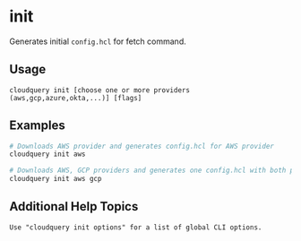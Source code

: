 # init

Generates initial `config.hcl` for fetch command.

## Usage

`cloudquery init [choose one or more providers (aws,gcp,azure,okta,...)] [flags]`

## Examples

```bash
# Downloads AWS provider and generates config.hcl for AWS provider
cloudquery init aws

# Downloads AWS, GCP providers and generates one config.hcl with both providers
cloudquery init aws gcp
```

## Additional Help Topics

```
Use "cloudquery init options" for a list of global CLI options.
```
